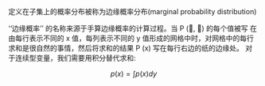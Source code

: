 定义在子集上的概率分布被称为边缘概率分布(marginal probability distribution)

‘‘边缘概率’’ 的名称来源于手算边缘概率的计算过程。当 P (􏰀, 􏰥) 的每个值被写 在由每行表示不同的 x 值，每列表示不同的 y 值形成的网格中时，对网格中的每行 求和是很自然的事情，然后将求和的结果 P (x) 写在每行右边的纸的边缘处。
  对于连续型变量，我们需要用积分替代求和:

$$p(x) = \int p(x)dy$$

